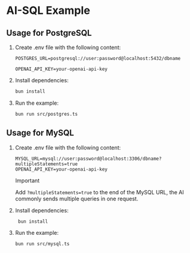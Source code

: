 # AI-SQL Example

## Usage for PostgreSQL

1. Create .env file with the following content:

   ```env
   POSTGRES_URL=postgresql://user:password@localhost:5432/dbname

   OPENAI_API_KEY=your-openai-api-key
   ```

2. Install dependencies:

   ```sh
   bun install
   ```

3. Run the example:

   ```sh
   bun run src/postgres.ts
   ```

## Usage for MySQL

1. Create .env file with the following content:

   ```env
   MYSQL_URL=mysql://user:password@localhost:3306/dbname?multipleStatements=true
   OPENAI_API_KEY=your-openai-api-key
   ```

   > [!IMPORTANT]
   > Add `?multipleStatements=true` to the end of the MySQL URL, the AI commonly sends multiple queries in one request.

2. Install dependencies:

   ```sh
    bun install
   ```

3. Run the example:

   ```sh
   bun run src/mysql.ts
   ```
